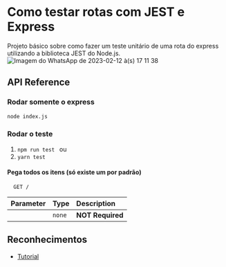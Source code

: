 
# Como testar rotas com JEST e Express

Projeto básico sobre como fazer um teste unitário de uma rota do express utilizando a biblioteca JEST do Node.js.
![Imagem do WhatsApp de 2023-02-12 à(s) 17 11 38](https://user-images.githubusercontent.com/30128774/219001841-2912b65b-37b1-4930-8284-1df55cbfc6ed.jpg)


## API Reference

### Rodar somente o express
```bash
node index.js
```
### Rodar o teste 
1. ` npm run test  `  ou
2. ` yarn test `

#### Pega todos os itens (só existe um por padrão)

``` 
  GET / 
```


| Parameter | Type     | Description                |
| :-------- | :------- | :------------------------- |
|  | `none` | **NOT Required** |




## Reconhecimentos

 - [Tutorial](https://www.youtube.com/watch?v=HzjHDsoHwB4)
 
